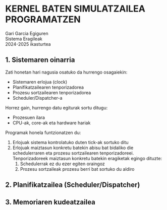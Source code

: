 # KERNEL BATEN SIMULATZAILEA PROGRAMATZEN
Gari Garcia Egiguren  
Sistema Eragileak  
2024-2025 ikasturtea   

## 1. Sistemaren oinarria
Zati honetan hari nagusia osatuko da hurrengo osagaiekin:
- Sistemaren erlojua (clock)
- Planifikatzailearen tenporizadorea
- Prozesu sortzailearen tenporizadorea
- Scheduler/Dispatcher-a  

Horrez gain, hurrengo datu egiturak sortu ditugu:
- Prozesuen ilara
- CPU-ak, core-ak eta hardware hariak  

Programak honela funtzionatzen du:
1. Erlojuak sistema kontrolatuko duten tick-ak sortuko ditu
2. Erlojuak maiztasun konkretu batekin abisu bat bidaliko die schedulerraren eta prozesu sortzailearen tenporizadoreei. Tenporizadoreek maiztasun konkretu batekin eragiketak egingo dituzte:
    1. Schedulerrak ez du ezer egiten oraingoz
    2. Prozesu sortzaileak prozesu berri bat sortuko du aldiro


## 2. Planifikatzailea (Scheduler/Dispatcher)

## 3. Memoriaren kudeatzailea

